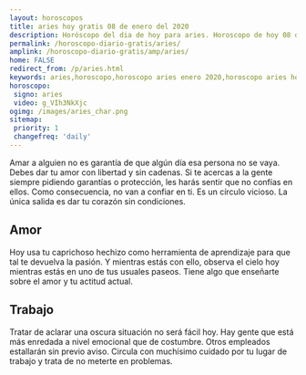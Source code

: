 ```yaml
---
layout: horoscopos
title: aries hoy gratis 08 de enero del 2020 
description: Horóscopo del dia de hoy para aries. Horoscopo de hoy 08 de enero del 2020. Las predicciones de amor, trabajo, vida personal gratis.
permalink: /horoscopo-diario-gratis/aries/
amplink: /horoscopo-diario-gratis/amp/aries/
home: FALSE
redirect_from: /p/aries.html
keywords: aries,horoscopo,horoscopo aries enero 2020,horoscopo aries hoy,tarot aries enero 2020,horoscopo aries,tarot aries hoy,horoscopo de hoy,horoscopo diario,tarot del amor,horoscopo de hoy aries,horoscopo diario del tarot, Horoscopo de hoy aries 08 de enero del 2020,horóscopo del día,signos zodiacales 2020, el horoscopo de hoy
horoscopo:
 signo: aries
 video: g_VIh3NkXjc
ogimg: /images/aries_char.png
sitemap:
 priority: 1
 changefreq: 'daily'
---
```



Amar a alguien no es garantía de que algún día esa persona no se vaya. Debes dar tu amor con libertad y sin cadenas. Si te acercas a la gente siempre pidiendo garantías o protección, les harás sentir que no confías en ellos. Como consecuencia, no van a confiar en ti. Es un círculo vicioso. La única salida es dar tu corazón sin condiciones.

## Amor

Hoy usa tu caprichoso hechizo como herramienta de aprendizaje para que tal te devuelva la pasión. Y mientras estás con ello, observa el cielo hoy mientras estás en uno de tus usuales paseos. Tiene algo que enseñarte sobre el amor y tu actitud actual.

## Trabajo

Tratar de aclarar una oscura situación no será fácil hoy. Hay gente que está más enredada a nivel emocional que de costumbre. Otros empleados estallarán sin previo aviso. Circula con muchísimo cuidado por tu lugar de trabajo y trata de no meterte en problemas.